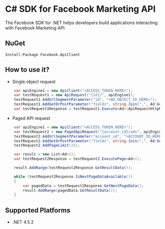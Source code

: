 # C# SDK for Facebook Marketing API
The Facebook SDK for .NET helps developers build applications interacting with Facebook Marketing API.

## NuGet

    Install-Package Facebook.ApiClient

## How to use it?
* Single object request
```C#
	var apiEngine1 = new ApiClient("<ACCESS_TOKEN_HERE>");
	var testRequest1 = new ApiRequest("{id}/", apiEngine1);
	testRequest1.AddUrlSegmentParameter("id", "<AD_OBJECT_ID_HERE>");
	testRequest1.AddGetOrPostParameter("fields", string.Join(",", Ad.GetApiSelectors(true, false, false)));
	var testRequest1Response = testRequest1.Execute<Ad>(ApiRequestHttpMethod.GET);
```
* Paged API request
```C#
	var apiEngine1 = new ApiClient("<ACCESS_TOKEN_HERE>");
	var testRequest2 = new PagedApiRequest("{account_id}/ads", apiEngine1);
	testRequest2.AddUrlSegmentParameter("account_id", "<ACCOUNT_ID_HERE>");
	testRequest2.AddGetOrPostParameter("fields", string.Join(",", Ad.GetApiSelectors(true, true, true)));
	testRequest2.AddPageLimit(25);

	var result = new List<Ad>();
	var testRequest2Response = testRequest2.ExecutePage<Ad>();

	result.AddRange(testRequest2Response.GetResultData());

	while (testRequest2Response.IsNextPageDataAvailable())
	{
		var pagedData = testRequest2Response.GetNextPageData();
		result.AddRange(pagedData.GetResultData());
	}
```	

## Supported Platforms
* .NET 4.5.2

